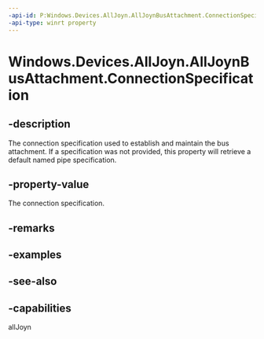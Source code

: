 ```yaml
---
-api-id: P:Windows.Devices.AllJoyn.AllJoynBusAttachment.ConnectionSpecification
-api-type: winrt property
---
```


<!-- Property syntax
public string ConnectionSpecification { get; }
-->

# Windows.Devices.AllJoyn.AllJoynBusAttachment.ConnectionSpecification

## -description
The connection specification used to establish and maintain the bus attachment. If a specification was not provided, this property will retrieve a default named pipe specification.

## -property-value
The connection specification.

## -remarks

## -examples

## -see-also


## -capabilities
allJoyn